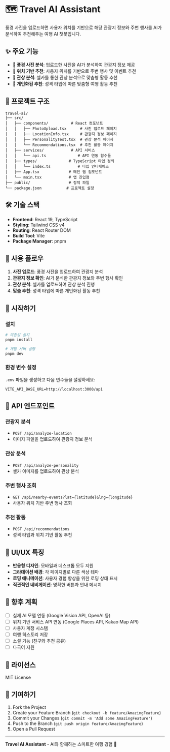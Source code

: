 # 🗺️ Travel AI Assistant

풍경 사진을 업로드하면 사용자 위치를 기반으로 해당 관광지 정보와 주변 행사를 AI가 분석하여 추천해주는 여행 AI 챗봇입니다.

## ✨ 주요 기능

- **📸 풍경 사진 분석**: 업로드한 사진을 AI가 분석하여 관광지 정보 제공
- **📍 위치 기반 추천**: 사용자 위치를 기반으로 주변 행사 및 이벤트 추천
- **🔮 관상 분석**: 셀카를 통한 관상 분석으로 맞춤형 활동 추천
- **🎯 개인화된 추천**: 성격 타입에 따른 맞춤형 여행 활동 추천

## 🚀 프로젝트 구조

```
travel-ai/
├── src/
│   ├── components/          # React 컴포넌트
│   │   ├── PhotoUpload.tsx      # 사진 업로드 페이지
│   │   ├── LocationInfo.tsx     # 관광지 정보 페이지
│   │   ├── PersonalityTest.tsx  # 관상 분석 페이지
│   │   └── Recommendations.tsx  # 추천 활동 페이지
│   ├── services/            # API 서비스
│   │   └── api.ts              # API 연동 함수들
│   ├── types/              # TypeScript 타입 정의
│   │   └── index.ts            # 타입 인터페이스
│   ├── App.tsx             # 메인 앱 컴포넌트
│   └── main.tsx            # 앱 진입점
├── public/                 # 정적 파일
└── package.json           # 프로젝트 설정
```

## 🛠️ 기술 스택

- **Frontend**: React 19, TypeScript
- **Styling**: Tailwind CSS v4
- **Routing**: React Router DOM
- **Build Tool**: Vite
- **Package Manager**: pnpm

## 📱 사용 플로우

1. **사진 업로드**: 풍경 사진을 업로드하여 관광지 분석
2. **관광지 정보 확인**: AI가 분석한 관광지 정보와 주변 행사 확인
3. **관상 분석**: 셀카를 업로드하여 관상 분석 진행
4. **맞춤 추천**: 성격 타입에 따른 개인화된 활동 추천

## 🚀 시작하기

### 설치

```bash
# 의존성 설치
pnpm install

# 개발 서버 실행
pnpm dev
```

### 환경 변수 설정

`.env` 파일을 생성하고 다음 변수들을 설정하세요:

```env
VITE_API_BASE_URL=http://localhost:3000/api
```

## 🔧 API 엔드포인트

### 관광지 분석
- `POST /api/analyze-location`
- 이미지 파일을 업로드하여 관광지 정보 분석

### 관상 분석
- `POST /api/analyze-personality`
- 셀카 이미지를 업로드하여 관상 분석

### 주변 행사 조회
- `GET /api/nearby-events?lat={latitude}&lng={longitude}`
- 사용자 위치 기반 주변 행사 조회

### 추천 활동
- `POST /api/recommendations`
- 성격 타입과 위치 기반 활동 추천

## 🎨 UI/UX 특징

- **반응형 디자인**: 모바일과 데스크톱 모두 지원
- **그라데이션 배경**: 각 페이지별로 다른 색상 테마
- **로딩 애니메이션**: 사용자 경험 향상을 위한 로딩 상태 표시
- **직관적인 네비게이션**: 명확한 버튼과 안내 메시지

## 🔮 향후 계획

- [ ] 실제 AI 모델 연동 (Google Vision API, OpenAI 등)
- [ ] 위치 기반 서비스 API 연동 (Google Places API, Kakao Map API)
- [ ] 사용자 계정 시스템
- [ ] 여행 히스토리 저장
- [ ] 소셜 기능 (친구와 추천 공유)
- [ ] 다국어 지원

## 📄 라이선스

MIT License

## 🤝 기여하기

1. Fork the Project
2. Create your Feature Branch (`git checkout -b feature/AmazingFeature`)
3. Commit your Changes (`git commit -m 'Add some AmazingFeature'`)
4. Push to the Branch (`git push origin feature/AmazingFeature`)
5. Open a Pull Request

---

**Travel AI Assistant** - AI와 함께하는 스마트한 여행 경험 🚀
